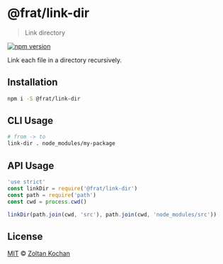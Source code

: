 # @frat/link-dir

> Link directory

<!--@shields('npm')-->
[![npm version](https://img.shields.io/npm/v/@frat/link-dir.svg)](https://www.npmjs.com/package/@frat/link-dir)
<!--/@-->

Link each file in a directory recursively.

## Installation

```sh
npm i -S @frat/link-dir
```

## CLI Usage

```sh
# from -> to
link-dir . node_modules/my-package
```

## API Usage

<!--@example('./example.js')-->
```js
'use strict'
const linkDir = require('@frat/link-dir')
const path = require('path')
const cwd = process.cwd()

linkDir(path.join(cwd, 'src'), path.join(cwd, 'node_modules/src'))
```
<!--/@-->

## License

[MIT](./LICENSE) © [Zoltan Kochan](http://kochan.io)
